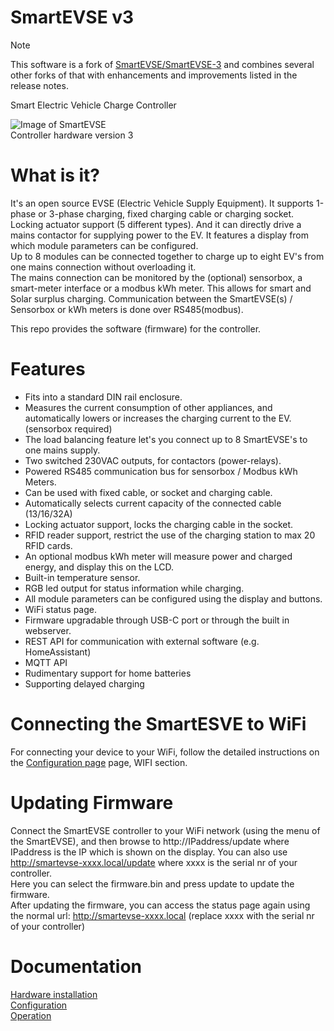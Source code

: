 SmartEVSE v3
============

> [!NOTE]
> This software is a fork of [SmartEVSE/SmartEVSE-3](https://github.com/SmartEVSE/SmartEVSE-3) and combines several other forks of that with enhancements and improvements listed in the release notes.

Smart Electric Vehicle Charge Controller

![Image of SmartEVSE](/pictures/SmartEVSEv3.png)<br>Controller hardware version 3

# What is it?

It's an open source EVSE (Electric Vehicle Supply Equipment). It supports 1-phase or 3-phase charging, fixed charging cable or charging socket. Locking actuator support (5 different types). And it can directly drive a mains contactor for supplying power to the EV. It features a display from which module parameters can be configured.<br>
Up to 8 modules can be connected together to charge up to eight EV's from one mains connection without overloading it.<br>
The mains connection can be monitored by the (optional) sensorbox, a smart-meter interface or a modbus kWh meter. This allows for smart and Solar surplus charging.
Communication between the SmartEVSE(s) / Sensorbox or kWh meters is done over RS485(modbus).

This repo provides the software (firmware) for the controller.

# Features

- Fits into a standard DIN rail enclosure.
- Measures the current consumption of other appliances, and automatically lowers or increases the charging current to the EV. (sensorbox required)
- The load balancing feature let's you connect up to 8 SmartEVSE's to one mains supply.
- Two switched 230VAC outputs, for contactors (power-relays).
- Powered RS485 communication bus for sensorbox / Modbus kWh Meters.
- Can be used with fixed cable, or socket and charging cable.
- Automatically selects current capacity of the connected cable (13/16/32A)
- Locking actuator support, locks the charging cable in the socket.
- RFID reader support, restrict the use of the charging station to max 20 RFID cards.
- An optional modbus kWh meter will measure power and charged energy, and display this on the LCD.
- Built-in temperature sensor.
- RGB led output for status information while charging.
- All module parameters can be configured using the display and buttons.
- WiFi status page.
- Firmware upgradable through USB-C port or through the built in webserver.
- REST API for communication with external software (e.g. HomeAssistant)
- MQTT API
- Rudimentary support for home batteries
- Supporting delayed charging

# Connecting the SmartESVE to WiFi

For connecting your device to your WiFi, follow the detailed instructions
on the [Configuration page](docs/configuration.md#all-menu-options-on-the-lcd-screen) page, WIFI section.

# Updating Firmware

Connect the SmartEVSE controller to your WiFi network (using the menu of the SmartEVSE), and then browse to http://IPaddress/update where IPaddress is the IP which is shown on the display.
You can also use http://smartevse-xxxx.local/update where xxxx is the serial nr of your controller.<br>
Here you can select the firmware.bin and press update to update the firmware.<br>
After updating the firmware, you can access the status page again using the normal url: http://smartevse-xxxx.local  (replace xxxx with the serial nr of your controller)<br>

# Documentation

[Hardware installation](docs/installation.md)<br>
[Configuration](docs/configuration.md)<br>
[Operation](docs/operation.md)<br>
